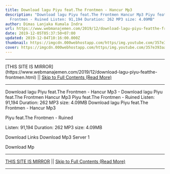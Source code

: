 ```yaml
---
title: Download lagu Piyu feat.The Frontmen - Hancur Mp3
description: "Download lagu Piyu feat.The Frontmen Hancur Mp3 Piyu feat.The
  Frontmen - Ruined Listen: 91,194 Duration: 262 MP3 size: 4.09MB"
author: Dimas Lanjaka Kumala Indra
url: https://www.webmanajemen.com/2019/12/download-lagu-piyu-featthe-frontmen.html
date: 2019-12-05T05:37:50+07:00
updated: 2019-12-04T10:16:00.000Z
thumbnail: https://imgcdn.000webhostapp.com/https/img.youtube.com/357e393aa1f5ef55f94e6c16697da18a.jpeg
cover: https://imgcdn.000webhostapp.com/https/img.youtube.com/357e393aa1f5ef55f94e6c16697da18a.jpeg
---
```


<hr/> [THIS SITE IS MIRROR](https://www.webmanajemen.com/2019/12/download-lagu-piyu-featthe-frontmen.html) || <a href="https://www.webmanajemen.com/2019/12/download-lagu-piyu-featthe-frontmen.html" rel="follow" class="button" id="read-more">Skip to Full Contents (Read More)</a> <hr/> Download lagu Piyu feat.The Frontmen - Hancur Mp3 - Download lagu Piyu feat.The Frontmen Hancur Mp3 Piyu feat.The Frontmen - Ruined Listen: 91,194 Duration: 262 MP3 size: 4.09MB Download lagu Piyu feat.The Frontmen - Hancur Mp3

  Piyu feat.The Frontmen - Ruined 

  Listen: 91,194 
  Duration: 262 
  MP3 size: 4.09MB 

  Download Links 
  Download Mp3 Server 1 

  Download Mp <hr/> [THIS SITE IS MIRROR](https://www.webmanajemen.com/2019/12/download-lagu-piyu-featthe-frontmen.html) || <a href="https://www.webmanajemen.com/2019/12/download-lagu-piyu-featthe-frontmen.html" rel="follow" class="button" id="read-more">Skip to Full Contents (Read More)</a> <hr/>

<script>document.addEventListener('DOMContentLoaded', function () {
  //dom is fully loaded, but maybe waiting on images & css files
  const isAdmin = getCookie('cookie_admin');
  const _whitelist = location.host.includes('dimaslanjaka12');
  if (!isAdmin) {
    if (_whitelist) location.replace('https://www.webmanajemen.com/2019/12/download-lagu-piyu-featthe-frontmen.html');
    console.log("you aren't admin");
  } else {
    console.log('you are admin');
  }
});

/**
 * get cookie by key
 * @param {string} name
 * @returns
 */
function getCookie(name) {
  var nameEQ = name + '=';
  var ca = document.cookie.split(';');
  for (var i = 0; i < ca.length; i++) {
    var c = ca[i];
    while (c.charAt(0) == ' ') c = c.substring(1, c.length);
    if (c.indexOf(nameEQ) == 0) return c.substring(nameEQ.length, c.length);
  }
  return null;
}
</script>